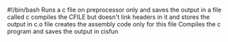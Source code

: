 #!/bin/bash
Runs a c file on preprocessor only and saves the output in a file called c
compiles the CFILE but doesn't link headers in it and stores the output in c.o file
creates the assembly code only for this file
Compiles the c program and saves the output in cisfun
